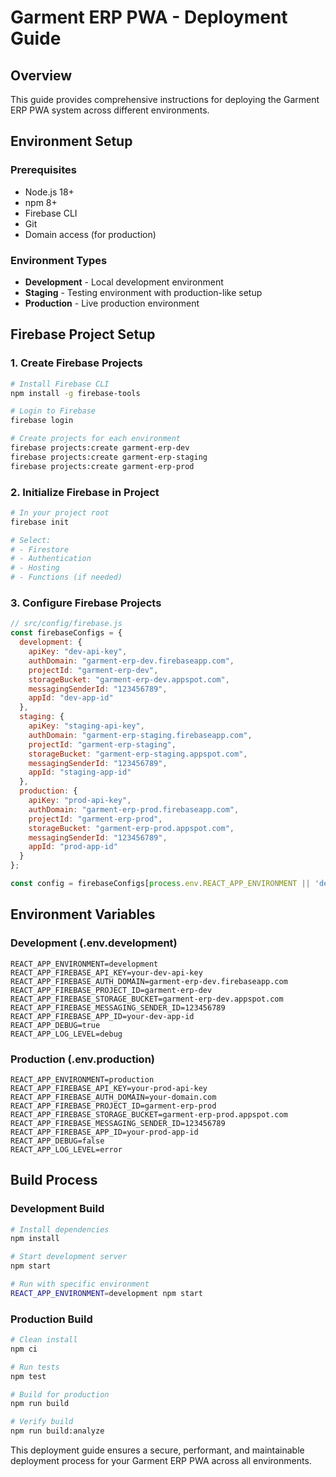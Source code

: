# Garment ERP PWA - Deployment Guide

## Overview
This guide provides comprehensive instructions for deploying the Garment ERP PWA system across different environments.

## Environment Setup

### Prerequisites
- Node.js 18+ 
- npm 8+
- Firebase CLI
- Git
- Domain access (for production)

### Environment Types
- **Development** - Local development environment
- **Staging** - Testing environment with production-like setup
- **Production** - Live production environment

## Firebase Project Setup

### 1. Create Firebase Projects
```bash
# Install Firebase CLI
npm install -g firebase-tools

# Login to Firebase
firebase login

# Create projects for each environment
firebase projects:create garment-erp-dev
firebase projects:create garment-erp-staging  
firebase projects:create garment-erp-prod
```

### 2. Initialize Firebase in Project
```bash
# In your project root
firebase init

# Select:
# - Firestore
# - Authentication  
# - Hosting
# - Functions (if needed)
```

### 3. Configure Firebase Projects
```javascript
// src/config/firebase.js
const firebaseConfigs = {
  development: {
    apiKey: "dev-api-key",
    authDomain: "garment-erp-dev.firebaseapp.com",
    projectId: "garment-erp-dev",
    storageBucket: "garment-erp-dev.appspot.com",
    messagingSenderId: "123456789",
    appId: "dev-app-id"
  },
  staging: {
    apiKey: "staging-api-key", 
    authDomain: "garment-erp-staging.firebaseapp.com",
    projectId: "garment-erp-staging",
    storageBucket: "garment-erp-staging.appspot.com",
    messagingSenderId: "123456789",
    appId: "staging-app-id"
  },
  production: {
    apiKey: "prod-api-key",
    authDomain: "garment-erp-prod.firebaseapp.com", 
    projectId: "garment-erp-prod",
    storageBucket: "garment-erp-prod.appspot.com",
    messagingSenderId: "123456789",
    appId: "prod-app-id"
  }
};

const config = firebaseConfigs[process.env.REACT_APP_ENVIRONMENT || 'development'];
```

## Environment Variables

### Development (.env.development)
```env
REACT_APP_ENVIRONMENT=development
REACT_APP_FIREBASE_API_KEY=your-dev-api-key
REACT_APP_FIREBASE_AUTH_DOMAIN=garment-erp-dev.firebaseapp.com
REACT_APP_FIREBASE_PROJECT_ID=garment-erp-dev
REACT_APP_FIREBASE_STORAGE_BUCKET=garment-erp-dev.appspot.com
REACT_APP_FIREBASE_MESSAGING_SENDER_ID=123456789
REACT_APP_FIREBASE_APP_ID=your-dev-app-id
REACT_APP_DEBUG=true
REACT_APP_LOG_LEVEL=debug
```

### Production (.env.production)
```env
REACT_APP_ENVIRONMENT=production
REACT_APP_FIREBASE_API_KEY=your-prod-api-key
REACT_APP_FIREBASE_AUTH_DOMAIN=your-domain.com
REACT_APP_FIREBASE_PROJECT_ID=garment-erp-prod
REACT_APP_FIREBASE_STORAGE_BUCKET=garment-erp-prod.appspot.com
REACT_APP_FIREBASE_MESSAGING_SENDER_ID=123456789
REACT_APP_FIREBASE_APP_ID=your-prod-app-id
REACT_APP_DEBUG=false
REACT_APP_LOG_LEVEL=error
```

## Build Process

### Development Build
```bash
# Install dependencies
npm install

# Start development server
npm start

# Run with specific environment
REACT_APP_ENVIRONMENT=development npm start
```

### Production Build
```bash
# Clean install
npm ci

# Run tests
npm test

# Build for production
npm run build

# Verify build
npm run build:analyze
```

This deployment guide ensures a secure, performant, and maintainable deployment process for your Garment ERP PWA across all environments.